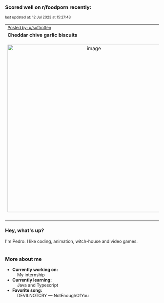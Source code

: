 ### Scored well on r/foodporn recently:

<p align="left"><sub>last updated at: 12 Jul 2023 at 15:27:43</sub></p>

|   |
| --- |
| <sub>[Posted by: u/softrotten][source]</sub> |
| **Cheddar chive garlic biscuits** | 
|<p align="center"> <img alt="image" src="https://i.redd.it/zexppdwev7bb1.png" width="550" /> </p>|
|   |

### Hey, what's up?

I'm Pedro. I like coding, animation, witch-house and video games.<br><br>

### More about me
- **Currently working on:**  
&nbsp;&nbsp;&nbsp;&nbsp;My internship
- **Currently learning:**  
&nbsp;&nbsp;&nbsp;&nbsp;Java and Typescript
- **Favorite song:**  
&nbsp;&nbsp;&nbsp;&nbsp;DEVILNOTCRY — NotEnoughOfYou<br><br>

  



  
  
  
[linkedin]: https://linkedin.com/in/pedro-h-r-gomes-8a487b14a/
[gmail]: mailto:pilique11@gmail.com
[source]: https://reddit.com/r/FoodPorn/comments/14w96dn/cheddar_chive_garlic_biscuits/
[redditAPI]: https://www.reddit.com/dev/api/